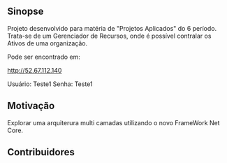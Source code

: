## Sinopse
Projeto desenvolvido para matéria de "Projetos Aplicados" do 6 período.
Trata-se de um Gerenciador de Recursos, onde é possível contralar os Ativos 
de uma organização.

Pode ser encontrado em: 

http://52.67.112.140

Usuário: Teste1
Senha: Teste1

## Motivação
Explorar uma arquiterura multi camadas utilizando o novo FrameWork Net Core.

## Contribuidores




